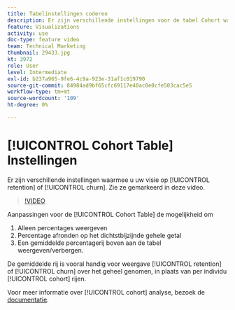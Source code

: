 ```yaml
---
title: Tabelinstellingen coderen
description: Er zijn verschillende instellingen voor de tabel Cohort waarmee u de weergave van het behoud of de kleur kunt aanpassen. Zie ze gemarkeerd in deze video.
feature: Visualizations
activity: use
doc-type: feature video
team: Technical Marketing
thumbnail: 29433.jpg
kt: 3972
role: User
level: Intermediate
exl-id: b237a965-9fe6-4c9a-923e-31af1c019790
source-git-commit: 84984ad9bf65cfc69117e40ac0e0cfe503cac5e5
workflow-type: tm+mt
source-wordcount: '109'
ht-degree: 0%

---
```


# [!UICONTROL Cohort Table] Instellingen

Er zijn verschillende instellingen waarmee u uw visie op [!UICONTROL retention] of [!UICONTROL churn]. Zie ze gemarkeerd in deze video.

>[!VIDEO](https://video.tv.adobe.com/v/29433/?quality=12&learn=on)

Aanpassingen voor de [!UICONTROL Cohort Table] de mogelijkheid om

1. Alleen percentages weergeven
1. Percentage afronden op het dichtstbijzijnde gehele getal
1. Een gemiddelde percentagerij boven aan de tabel weergeven/verbergen.

De gemiddelde rij is vooral handig voor weergave [!UICONTROL retention] of [!UICONTROL churn] over het geheel genomen, in plaats van per individu [!UICONTROL cohort] rijen.

Voor meer informatie over [!UICONTROL cohort] analyse, bezoek de [documentatie](https://experienceleague.adobe.com/docs/analytics/analyze/analysis-workspace/visualizations/cohort-table/t-cohort.html?lang=en).
